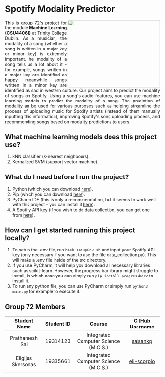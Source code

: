 # Spotify Modality Predictor

<img align="right" src="https://cdn.dribbble.com/users/411475/screenshots/13544773/media/ea8bb04d924af2ada6c128ce8d234442.jpg?compress=1&resize=1600x1200&vertical=top" width="300" height="220">
<p align=justify>
 This is group 72's project for the module <strong>Machine Learning (CSU44061)</strong> at Trinity College Dublin. As a musician, the modality of a song (whether a song is written in a major key or minor key) is extremely important. he modality of a song tells us a lot about it - for example, songs written in a major key are identified as happy meanwhile songs written in a minor key are identified as sad in western culture. Our project aims to predict the modality of songs on Spotify. Using a song's audio features, you can use machine learning models to predict the modality of a song. The prediction of modality an be used for various purposes such as helping streamline the process of uploading music for Spotify artists (instead of them manually inputting this information), improving Spotify's song uploading process, and recommending songs based on modality predictions to users.</i>
</p>

## What machine learning models does this project use?

  1. kNN classifier (k-nearest neighbours).
  2. Kernalised SVM (support vector machine).
  
  
## What do I need before I run the project?

  1. Python (which you can download [here][PythonDownload]).
  2. Pip (which you can download [here][PipDownload]).
  3. PyCharm IDE (this is only a recommendation, but it seems to work well with this project - you can install it [here][PyCharmDownload]).
  3. A Spotify API key (if you wish to do data collection, you can get one from [here][SpotifyAPIKey]).

## How can I get started running this project locally?
  1. To setup the .env file, run `bash setupEnv.sh` and input your Spotify API key (only necessary if you want to use the file data_collection.py). This will make a .env file inside of the src directory.
  2. If you use PyCharm, it will help you download all necessary libraries such as scikit-learn. However, the progress bar library might struggle to install, in which case you can simply run `pip install progressbar2` to install it.
  3. To run any python file, you can use PyCharm or simply run `python3 main.py` for example to execute it.

## Group 72 Members

|    Student Name    | Student ID |                Course                |      GitHub Username       |
|:------------------:|:----------:|:------------------------------------:|:--------------------------:|
|   Prathamesh Sai   |  19314123  | Integrated Computer Science (M.C.S.) |    [saisankp][saisankp]    |
| Eligijus Skersonas |  19335661  | Integrated Computer Science (M.C.S.) | [eli-scorpio][eli-scorpio] |


[saisankp]: https://github.com/saisankp
[eli-scorpio]: https://github.com/eli-scorpio
[PythonDownload]: https://www.python.org/downloads/
[PipDownload]: https://pypi.org/project/pip/
[PyCharmDownload]: https://www.jetbrains.com/pycharm/download/
[SpotifyAPIKey]: https://developer.spotify.com/console/

